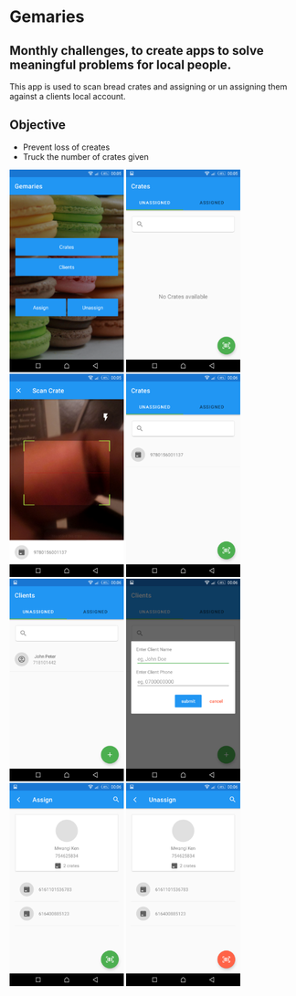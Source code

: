 # Gemaries

## Monthly challenges, to create apps to solve meaningful problems for local people.

This app is used to scan bread crates and assigning or un assigning them against a clients local account.

## Objective

- Prevent loss of creates
- Truck the number of crates given


<img src="images/image1.png" width="200">
<img src="images/image2.png" width="200">
<img src="images/image3.png" width="200">
<img src="images/image4.png" width="200">
<img src="images/image5.png" width="200">
<img src="images/image6.png" width="200">
<img src="images/image7.png" width="200">
<img src="images/image8.png" width="200">